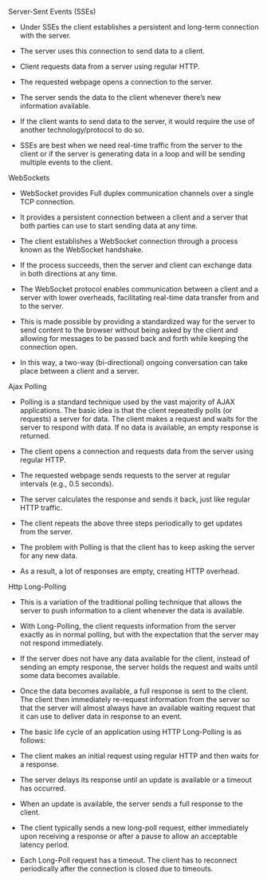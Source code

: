 Server-Sent Events (SSEs)

-   Under SSEs the client establishes a persistent and long-term connection with the server.

-   The server uses this connection to send data to a client.

-   Client requests data from a server using regular HTTP.
-   The requested webpage opens a connection to the server.
-   The server sends the data to the client whenever there’s new information available.

-   If the client wants to send data to the server, it would require the use of another technology/protocol to do so.

-   SSEs are best when we need real-time traffic from the server to the client or if the server is generating data in a loop and will be sending multiple events to the client.

WebSockets

-   WebSocket provides Full duplex communication channels over a single TCP connection.
-   It provides a persistent connection between a client and a server that both parties can use to start sending data at any time.
-   The client establishes a WebSocket connection through a process known as the WebSocket handshake.

-   If the process succeeds, then the server and client can exchange data in both directions at any time.

-   The WebSocket protocol enables communication between a client and a server with lower overheads, facilitating real-time data transfer from and to the server.
-   This is made possible by providing a standardized way for the server to send content to the browser without being asked by the client and allowing for messages to be passed back and forth while keeping the connection open.
-   In this way, a two-way (bi-directional) ongoing conversation can take place between a client and a server.



Ajax Polling

-   Polling is a standard technique used by the vast majority of AJAX applications. The basic idea is that the client repeatedly polls (or requests) a server for data. The client makes a request and waits for the server to respond with data. If no data is available, an empty response is returned.

-   The client opens a connection and requests data from the server using regular HTTP.
-   The requested webpage sends requests to the server at regular intervals (e.g., 0.5 seconds).
-   The server calculates the response and sends it back, just like regular HTTP traffic.
-   The client repeats the above three steps periodically to get updates from the server.

-   The problem with Polling is that the client has to keep asking the server for any new data.

-   As a result, a lot of responses are empty, creating HTTP overhead.



Http Long-Polling

-   This is a variation of the traditional polling technique that allows the server to push information to a client whenever the data is available.
-   With Long-Polling, the client requests information from the server exactly as in normal polling, but with the expectation that the server may not respond immediately.

-   If the server does not have any data available for the client, instead of sending an empty response, the server holds the request and waits until some data becomes available.
-   Once the data becomes available, a full response is sent to the client. The client then immediately re-request information from the server so that the server will almost always have an available waiting request that it can use to deliver data in response to an event.

-   The basic life cycle of an application using HTTP Long-Polling is as follows:

-   The client makes an initial request using regular HTTP and then waits for a response.
-   The server delays its response until an update is available or a timeout has occurred.
-   When an update is available, the server sends a full response to the client.
-   The client typically sends a new long-poll request, either immediately upon receiving a response or after a pause to allow an acceptable latency period.
-   Each Long-Poll request has a timeout. The client has to reconnect periodically after the connection is closed due to timeouts.
<!--stackedit_data:
eyJoaXN0b3J5IjpbMTY5NzA1MDc5M119
-->